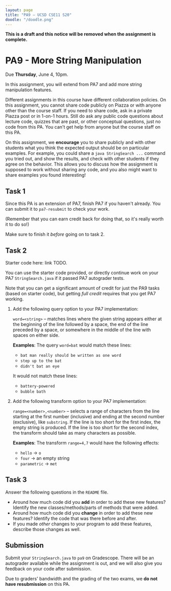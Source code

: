 ```yaml
---
layout: page
title: "PA9 – UCSD CSE11 S20"
doodle: "/doodle.png"
---
```


**This is a draft and this notice will be removed when the assignment is
complete.**

# PA9 - More String Manipulation
Due **Thursday**, June 4, 10pm.

In this assignment, you will extend from PA7 and add more string manipulation 
features. 

Different assignments in this course have different collaboration policies.
On this assignment, you cannot share code publicly on Piazza or with anyone
other than the course staff. If you need to share code, ask in a private
Piazza post or in 1-on-1 hours. Still do ask any public code questions about
lecture code, quizzes that are past, or other conceptual questions, just no
code from this PA. You can't get help from anyone but the course staff on
this PA.

On this assignment, we **encourage** you to share publicly and with other
students what you think the expected output should be on particular examples.
For example, you could share a `java StringSearch ...` command you tried out,
and show the results, and check with other students if they agree on the
behavior. This allows you to discuss how the assignment is supposed to work
without sharing any code, and you also might want to share examples you found
interesting!

## Task 1

Since this PA is an extension of PA7, finish PA7 if you haven't already. 
You can submit it to `pa7-resubmit` to check your work.

(Remember that you can earn credit back for doing that, so it's really worth
it to do so!)

Make sure to finish it _before_ going on to task 2.

## Task 2
Starter code here: link TODO. 

You can use the starter code provided, or directly
continue work on your PA7 `StringSearch.java` if it passed PA7 autograder tests. 

Note that you can get a significant amount of credit for just the PA9 tasks (based
on starter code), but getting _full credit_ requires that you get PA7 working.

1. Add the following query option to your PA7 implementation:

    `word=<string>` – matches lines where the given string appears either
    at the beginning of the line followed by a space, the end of the line
    preceded by a space, or somewhere in the middle of the line with spaces on
    either side.

    **Examples**: The query `word=bat` would match these lines:

    - `bat man really should be written as one word`
    - `step up to the bat`
    - `didn't bat an eye`

    It would not match these lines:

    - `battery-powered`
    - `bubble bath`

2. Add the following transform option to your PA7 implementation:

    `range=<number>,<number>` – selects a range of characters from the line
    starting at the first number (inclusive) and ending at the second number
    (exclusive), like `substring`. If the line is too short for the first
    index, the empty string is produced. If the line is too short for the
    second index, the transform should take as many characters as possible.

    **Examples**: The transform `range=4,7` would have the following effects:

    - `hello` → `o`
    - `four` → an empty string
    - `parametric` → `met`

## Task 3

Answer the following questions in the `README` file.

- Around how much code did you **add** in order to add these new features?
Identify the new classes/methods/parts of methods that were added.
- Around how much code did you **change** in order to add these new features?
Identify the code that was there before and after.
- If you made _other_ changes to your program to add these features,
describe those changes as well.


## Submission

Submit your `StringSearch.java` to `pa9` on Gradescope. There will be an 
autograder available while the assignment is out, and we will also give you 
feedback on your code after submission. 

Due to graders' bandwidth and the grading of the two exams, we **do 
not have resubmission** on this PA. 
